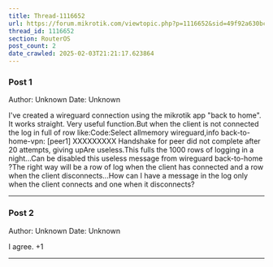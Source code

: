 ```yaml
---
title: Thread-1116652
url: https://forum.mikrotik.com/viewtopic.php?p=1116652&sid=49f92a630bc7970d8ca50523be880e8f#p1116652
thread_id: 1116652
section: RouterOS
post_count: 2
date_crawled: 2025-02-03T21:21:17.623864
---
```


### Post 1
Author: Unknown
Date: Unknown

I've created a wireguard connection using the mikrotik app "back to home". It works straight. Very useful function.But when the client is not connected the log in full of row like:Code:Select allmemory wireguard,info back-to-home-vpn: [peer1] XXXXXXXXX Handshake for peer did not complete after 20 attempts, giving upAre useless.This fulls the 1000 rows of logging in a night...Can be disabled this useless message from wireguard back-to-home ?The right way will be a row of log when the client has connected and a row when the client disconnects...How can I have a message in the log only when the client connects and one when it disconnects?

---
### Post 2
Author: Unknown
Date: Unknown

I agree. +1

---

